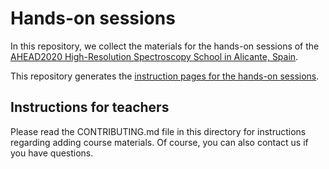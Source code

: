 # Hands-on sessions

In this repository, we collect the materials for the hands-on sessions of the
[AHEAD2020 High-Resolution Spectroscopy School in Alicante, Spain](https://webserver.javalab.ua.es/ahead2020/schools/ahead2020-high-resolution-x-ray-spectroscopy-school).

This repository generates the [instruction pages for the hands-on sessions](https://summerschool-ahead2020.github.io/hands-on-sessions/).

## Instructions for teachers

Please read the CONTRIBUTING.md file in this directory for instructions regarding adding
course materials. Of course, you can also contact us if you have questions.